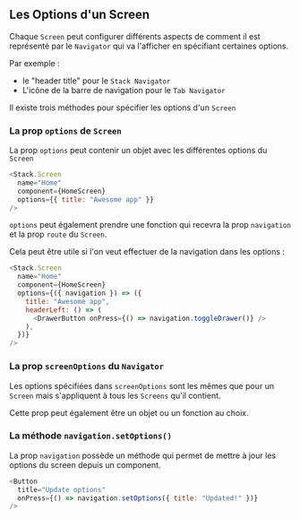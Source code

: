 ## Les Options d'un Screen

Chaque `Screen` peut configurer différents aspects de comment il est représenté par le `Navigator` qui va l'afficher en spécifiant certaines options.

Par exemple :

- le "header title" pour le `Stack Navigator`
- L'icône de la barre de navigation pour le `Tab Navigator`

Il existe trois méthodes pour spécifier les options d'un `Screen`

### La prop `options` de `Screen`

La prop `options` peut contenir un objet avec les différentes options du `Screen`

```javascript
<Stack.Screen
  name="Home"
  component={HomeScreen}
  options={{ title: "Awesome app" }}
/>
```

`options` peut également prendre une fonction qui recevra la prop `navigation` et la prop `route` du `Screen`.

Cela peut être utile si l'on veut effectuer de la navigation dans les options :

```js
<Stack.Screen
  name="Home"
  component={HomeScreen}
  options={({ navigation }) => ({
    title: "Awesome app",
    headerLeft: () => (
      <DrawerButton onPress={() => navigation.toggleDrawer()} />
    ),
  })}
/>
```

### La prop `screenOptions` du `Navigator`

Les options spécifiées dans `screenOptions` sont les mêmes que pour un `Screen` mais s'appliquent à tous les `Screens` qu'il contient.

Cette prop peut également être un objet ou un fonction au choix.

### La méthode `navigation.setOptions()`

La prop `navigation` possède un méthode qui permet de mettre à jour les options du screen depuis un component.

```js
<Button
  title="Update options"
  onPress={() => navigation.setOptions({ title: "Updated!" })}
/>
```
